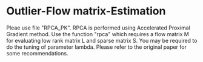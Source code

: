 # Outlier-Flow matrix-Estimation
Pleae use file "RPCA_PK". RPCA is performed using Accelerated Proximal Gradient method. Use the function "rpca" which requires a flow matrix M for evaluating low rank matrix L and sparse matrix S. You may be required to do the tuning of parameter lambda. Please refer to the original paper for some recommendations.
